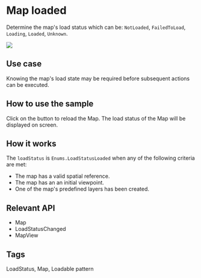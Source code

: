 # Map loaded

Determine the map's load status which can be: `NotLoaded`, `FailedToLoad`, `Loading`, `Loaded`, `Unknown`.

![](screenshot.png)

## Use case

Knowing the map's load state may be required before subsequent actions can be executed.

## How to use the sample

Click on the button to reload the Map. The load status of the Map will be displayed on screen.

## How it works

The `loadStatus` is `Enums.LoadStatusLoaded` when any of the following criteria are met:

* The map has a valid spatial reference.
* The map has an an initial viewpoint.
* One of the map's predefined layers has been created.

## Relevant API

* Map
* LoadStatusChanged
* MapView

## Tags

LoadStatus, Map, Loadable pattern
